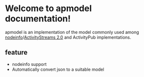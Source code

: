 # Welcome to apmodel documentation!
apmodel is an implementation of the model commonly used among [nodeinfo](https://nodeinfo.diaspora.software/)/[ActivityStreams 2.0](https://www.w3.org/TR/activitystreams-core/) and ActivityPub implementations.
## feature
- nodeinfo support
- Automatically convert json to a suitable model